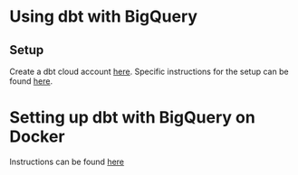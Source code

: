 # Using dbt with BigQuery
## Setup
Create a dbt cloud account [here](https://www.getdbt.com/signup/). Specific instructions for the setup can be found [here](https://github.com/DataTalksClub/data-engineering-zoomcamp/blob/main/week_4_analytics_engineering/dbt_cloud_setup.md).

# Setting up dbt with BigQuery on Docker
Instructions can be found [here](https://github.com/DataTalksClub/data-engineering-zoomcamp/tree/main/week_4_analytics_engineering/docker_setup)